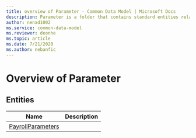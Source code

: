 ```yaml
---
title: overview of Parameter - Common Data Model | Microsoft Docs
description: Parameter is a folder that contains standard entities related to the Common Data Model.
author: nenad1002
ms.service: common-data-model
ms.reviewer: deonhe
ms.topic: article
ms.date: 7/21/2020
ms.author: nebanfic
---
```


# Overview of Parameter


## Entities

|Name|Description|
|---|---|
|[PayrollParameters](PayrollParameters.md)||
